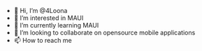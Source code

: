 - 👋 Hi, I’m @4Loona
- 👀 I’m interested in MAUI
- 🌱 I’m currently learning MAUI
- 💞️ I’m looking to collaborate on opensource mobile applications
- 📫 How to reach me 

<!---
4Loona/4Loona is a ✨ special ✨ repository because its `README.md` (this file) appears on your GitHub profile.
You can click the Preview link to take a look at your changes.
--->

